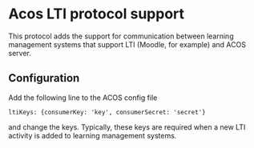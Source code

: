 # Acos LTI protocol support

This protocol adds the support for communication between
learning management systems that support LTI (Moodle, for example)
and ACOS server.

Configuration
-------------

Add the following line to the ACOS config file

```ltiKeys: {consumerKey: 'key', consumerSecret: 'secret'}```

and change the keys. Typically, these keys are required when a new
LTI activity is added to learning management systems.
